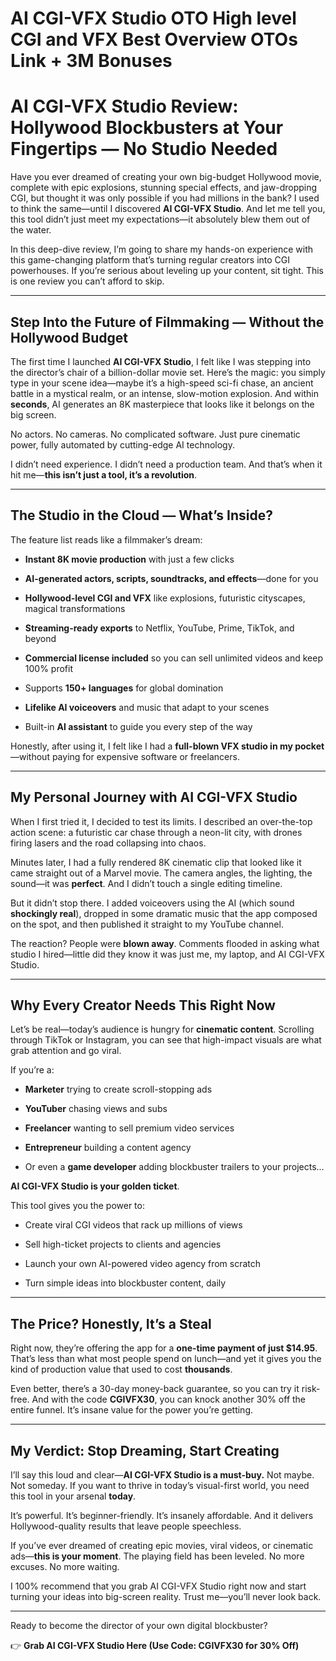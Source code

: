 # AI CGI-VFX Studio OTO High level CGI and VFX Best Overview OTOs Link + 3M Bonuses
<h1 class="" data-start="167" data-end="255">AI CGI-VFX Studio Review: Hollywood Blockbusters at Your Fingertips — No Studio Needed</h1>
<p class="" data-start="257" data-end="645">Have you ever dreamed of creating your own big-budget Hollywood movie, complete with epic explosions, stunning special effects, and jaw-dropping CGI, but thought it was only possible if you had millions in the bank? I used to think the same—until I discovered <strong data-start="517" data-end="538">AI CGI-VFX Studio</strong>. And let me tell you, this tool didn’t just meet my expectations—it absolutely blew them out of the water.</p>
<p class="" data-start="647" data-end="907">In this deep-dive review, I’m going to share my hands-on experience with this game-changing platform that’s turning regular creators into CGI powerhouses. If you’re serious about leveling up your content, sit tight. This is one review you can’t afford to skip.</p>


<hr class="" data-start="909" data-end="912" />

<h2 class="" data-start="914" data-end="982">Step Into the Future of Filmmaking — Without the Hollywood Budget</h2>
<p class="" data-start="984" data-end="1385">The first time I launched <strong data-start="1010" data-end="1031">AI CGI-VFX Studio</strong>, I felt like I was stepping into the director’s chair of a billion-dollar movie set. Here’s the magic: you simply type in your scene idea—maybe it’s a high-speed sci-fi chase, an ancient battle in a mystical realm, or an intense, slow-motion explosion. And within <strong data-start="1296" data-end="1307">seconds</strong>, AI generates an 8K masterpiece that looks like it belongs on the big screen.</p>
<p class="" data-start="1387" data-end="1508">No actors. No cameras. No complicated software. Just pure cinematic power, fully automated by cutting-edge AI technology.</p>
<p class="" data-start="1510" data-end="1641">I didn’t need experience. I didn’t need a production team. And that’s when it hit me—<strong data-start="1595" data-end="1640">this isn’t just a tool, it’s a revolution</strong>.</p>


<hr class="" data-start="1643" data-end="1646" />

<h2 class="" data-start="1648" data-end="1691">The Studio in the Cloud — What’s Inside?</h2>
<p class="" data-start="1693" data-end="1741">The feature list reads like a filmmaker’s dream:</p>

<ul data-start="1743" data-end="2316">
 	<li class="" data-start="1743" data-end="1799">
<p class="" data-start="1745" data-end="1799"><strong data-start="1745" data-end="1776">Instant 8K movie production</strong> with just a few clicks</p>
</li>
 	<li class="" data-start="1800" data-end="1873">
<p class="" data-start="1802" data-end="1873"><strong data-start="1802" data-end="1860">AI-generated actors, scripts, soundtracks, and effects</strong>—done for you</p>
</li>
 	<li class="" data-start="1874" data-end="1971">
<p class="" data-start="1876" data-end="1971"><strong data-start="1876" data-end="1907">Hollywood-level CGI and VFX</strong> like explosions, futuristic cityscapes, magical transformations</p>
</li>
 	<li class="" data-start="1972" data-end="2048">
<p class="" data-start="1974" data-end="2048"><strong data-start="1974" data-end="2001">Streaming-ready exports</strong> to Netflix, YouTube, Prime, TikTok, and beyond</p>
</li>
 	<li class="" data-start="2049" data-end="2136">
<p class="" data-start="2051" data-end="2136"><strong data-start="2051" data-end="2082">Commercial license included</strong> so you can sell unlimited videos and keep 100% profit</p>
</li>
 	<li class="" data-start="2137" data-end="2188">
<p class="" data-start="2139" data-end="2188">Supports <strong data-start="2148" data-end="2166">150+ languages</strong> for global domination</p>
</li>
 	<li class="" data-start="2189" data-end="2253">
<p class="" data-start="2191" data-end="2253"><strong data-start="2191" data-end="2217">Lifelike AI voiceovers</strong> and music that adapt to your scenes</p>
</li>
 	<li class="" data-start="2254" data-end="2316">
<p class="" data-start="2256" data-end="2316">Built-in <strong data-start="2265" data-end="2281">AI assistant</strong> to guide you every step of the way</p>
</li>
</ul>
<p class="" data-start="2318" data-end="2456">Honestly, after using it, I felt like I had a <strong data-start="2364" data-end="2402">full-blown VFX studio in my pocket</strong>—without paying for expensive software or freelancers.</p>


<hr class="" data-start="2458" data-end="2461" />

<h2 class="" data-start="2463" data-end="2508">My Personal Journey with AI CGI-VFX Studio</h2>
<p class="" data-start="2510" data-end="2714">When I first tried it, I decided to test its limits. I described an over-the-top action scene: a futuristic car chase through a neon-lit city, with drones firing lasers and the road collapsing into chaos.</p>
<p class="" data-start="2716" data-end="2937">Minutes later, I had a fully rendered 8K cinematic clip that looked like it came straight out of a Marvel movie. The camera angles, the lighting, the sound—it was <strong data-start="2879" data-end="2890">perfect</strong>. And I didn’t touch a single editing timeline.</p>
<p class="" data-start="2939" data-end="3152">But it didn’t stop there. I added voiceovers using the AI (which sound <strong data-start="3010" data-end="3029">shockingly real</strong>), dropped in some dramatic music that the app composed on the spot, and then published it straight to my YouTube channel.</p>
<p class="" data-start="3154" data-end="3313">The reaction? People were <strong data-start="3180" data-end="3194">blown away</strong>. Comments flooded in asking what studio I hired—little did they know it was just me, my laptop, and AI CGI-VFX Studio.</p>


<hr class="" data-start="3315" data-end="3318" />

<h2 class="" data-start="3320" data-end="3361">Why Every Creator Needs This Right Now</h2>
<p class="" data-start="3363" data-end="3545">Let’s be real—today’s audience is hungry for <strong data-start="3408" data-end="3429">cinematic content</strong>. Scrolling through TikTok or Instagram, you can see that high-impact visuals are what grab attention and go viral.</p>
<p class="" data-start="3547" data-end="3559">If you’re a:</p>

<ul data-start="3560" data-end="3829">
 	<li class="" data-start="3560" data-end="3611">
<p class="" data-start="3562" data-end="3611"><strong data-start="3562" data-end="3574">Marketer</strong> trying to create scroll-stopping ads</p>
</li>
 	<li class="" data-start="3612" data-end="3649">
<p class="" data-start="3614" data-end="3649"><strong data-start="3614" data-end="3626">YouTuber</strong> chasing views and subs</p>
</li>
 	<li class="" data-start="3650" data-end="3705">
<p class="" data-start="3652" data-end="3705"><strong data-start="3652" data-end="3666">Freelancer</strong> wanting to sell premium video services</p>
</li>
 	<li class="" data-start="3706" data-end="3750">
<p class="" data-start="3708" data-end="3750"><strong data-start="3708" data-end="3724">Entrepreneur</strong> building a content agency</p>
</li>
 	<li class="" data-start="3751" data-end="3829">
<p class="" data-start="3753" data-end="3829">Or even a <strong data-start="3763" data-end="3781">game developer</strong> adding blockbuster trailers to your projects...</p>
</li>
</ul>
<p class="" data-start="3831" data-end="3875"><strong data-start="3831" data-end="3874">AI CGI-VFX Studio is your golden ticket</strong>.</p>
<p class="" data-start="3877" data-end="3910">This tool gives you the power to:</p>

<ul data-start="3911" data-end="4126">
 	<li class="" data-start="3911" data-end="3967">
<p class="" data-start="3913" data-end="3967">Create viral CGI videos that rack up millions of views</p>
</li>
 	<li class="" data-start="3968" data-end="4019">
<p class="" data-start="3970" data-end="4019">Sell high-ticket projects to clients and agencies</p>
</li>
 	<li class="" data-start="4020" data-end="4074">
<p class="" data-start="4022" data-end="4074">Launch your own AI-powered video agency from scratch</p>
</li>
 	<li class="" data-start="4075" data-end="4126">
<p class="" data-start="4077" data-end="4126">Turn simple ideas into blockbuster content, daily</p>
</li>
</ul>

<hr class="" data-start="4128" data-end="4131" />

<h2 class="" data-start="4133" data-end="4169">The Price? Honestly, It’s a Steal</h2>
<p class="" data-start="4171" data-end="4381">Right now, they’re offering the app for a <strong data-start="4213" data-end="4248">one-time payment of just $14.95</strong>. That’s less than what most people spend on lunch—and yet it gives you the kind of production value that used to cost <strong data-start="4367" data-end="4380">thousands</strong>.</p>
<p class="" data-start="4383" data-end="4592">Even better, there’s a 30-day money-back guarantee, so you can try it risk-free. And with the code <strong data-start="4482" data-end="4494">CGIVFX30</strong>, you can knock another 30% off the entire funnel. It’s insane value for the power you’re getting.</p>


<hr class="" data-start="4594" data-end="4597" />

<h2 class="" data-start="4599" data-end="4643">My Verdict: Stop Dreaming, Start Creating</h2>
<p class="" data-start="4645" data-end="4833">I’ll say this loud and clear—<strong data-start="4674" data-end="4710">AI CGI-VFX Studio is a must-buy.</strong> Not maybe. Not someday. If you want to thrive in today’s visual-first world, you need this tool in your arsenal <strong data-start="4823" data-end="4832">today</strong>.</p>
<p class="" data-start="4835" data-end="4971">It’s powerful. It’s beginner-friendly. It’s insanely affordable. And it delivers Hollywood-quality results that leave people speechless.</p>
<p class="" data-start="4973" data-end="5146">If you’ve ever dreamed of creating epic movies, viral videos, or cinematic ads—<strong data-start="5052" data-end="5075">this is your moment</strong>. The playing field has been leveled. No more excuses. No more waiting.</p>
<p class="" data-start="5148" data-end="5293">I 100% recommend that you grab AI CGI-VFX Studio right now and start turning your ideas into big-screen reality. Trust me—you’ll never look back.</p>


<hr class="" data-start="5295" data-end="5298" />
<p class="" data-start="5300" data-end="5361">Ready to become the director of your own digital blockbuster?</p>
<p class="" data-start="5363" data-end="5430">👉 <strong data-start="5366" data-end="5430">Grab AI CGI-VFX Studio Here (Use Code: CGIVFX30 for 30% Off)</strong></p>
